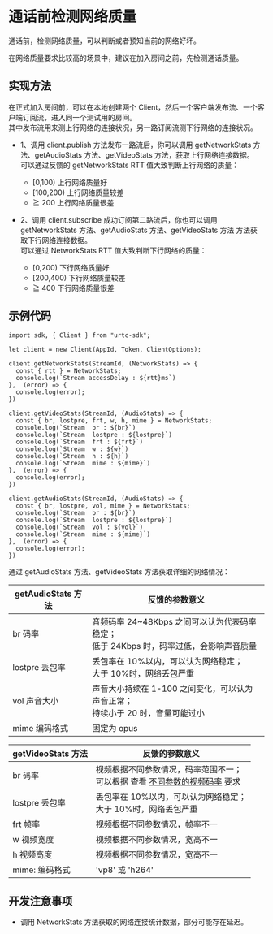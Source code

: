 # 通话前检测网络质量

通话前，检测网络质量，可以判断或者预知当前的网络好坏。

在网络质量要求比较高的场景中，建议在加入房间之前，先检测通话质量。

## 实现方法

在正式加入房间前，可以在本地创建两个 Client，然后一个客户端发布流、一个客户端订阅流，进入同一个测试用的房间。  
其中发布流用来测上行网络的连接状况，另一路订阅流测下行网络的连接状况。

- 1、调用 client.publish 方法发布一路流后，你可以调用 getNetworkStats 方法、getAudioStats 方法、getVideoStats 方法，获取上行网络连接数据。  
  可以通过反馈的 getNetworkStats RTT 值大致判断上行网络的质量：

  - [0,100) 上行网络质量好
  - [100,200) 上行网络质量较差
  - ≧ 200 上行网络质量很差

- 2、调用 client.subscribe 成功订阅第二路流后，你也可以调用 getNetworkStats 方法、getAudioStats 方法、getVideoStats 方法 方法获取下行网络连接数据。  
  可以通过 NetworkStats RTT 值大致判断下行网络的质量：
  - [0,200) 下行网络质量好
  - [200,400) 下行网络质量较差
  - ≧ 400 下行网络质量很差


## 示例代码

```
import sdk, { Client } from "urtc-sdk";

let client = new Client(AppId, Token, ClientOptions);

client.getNetworkStats(StreamId, (NetworkStats) => {
  const { rtt } = NetworkStats;
  console.log(`Stream accessDelay : ${rtt}ms`)
},  (error) => {
  console.log(error);
})

client.getVideoStats(StreamId, (AudioStats) => {
  const { br, lostpre, frt, w, h, mime } = NetworkStats;
  console.log(`Stream  br : ${br}`)
  console.log(`Stream  lostpre : ${lostpre}`)
  console.log(`Stream  frt : ${frt}`)
  console.log(`Stream  w : ${w}`)
  console.log(`Stream  h : ${h}`)
  console.log(`Stream  mime : ${mime}`)
},  (error) => {
  console.log(error);
})

client.getAudioStats(StreamId, (AudioStats) => {
  const { br, lostpre, vol, mime } = NetworkStats;
  console.log(`Stream  br : ${br}`)
  console.log(`Stream  lostpre : ${lostpre}`)
  console.log(`Stream  vol : ${vol}`)
  console.log(`Stream  mime : ${mime}`)
},  (error) => {
  console.log(error);
})

```

通过 getAudioStats 方法、getVideoStats 方法获取详细的网络情况：

| getAudioStats 方法 | 反馈的参数意义                                                                            |
| ------------------ | ----------------------------------------------------------------------------------------- |
| br 码率            | 音频码率 24~48Kbps 之间可以认为代表码率稳定；<br>低于 24Kbps 时，码率过低，会影响声音质量 |
| lostpre 丢包率     | 丢包率在 10%以内，可以认为网络稳定；<br>大于 10%时，网络丢包严重                          |
| vol 声音大小       | 声音大小持续在 1-100 之间变化，可以认为声音正常；<br>持续小于 20 时，音量可能过小         |
| mime 编码格式      | 固定为 opus                                                                               |

| getVideoStats 方法 | 反馈的参数意义                                                                                                                                 |
| ------------------ | ---------------------------------------------------------------------------------------------------------------------------------------------- |
| br 码率            | 视频根据不同参数情况，码率范围不一；<br>可以根据 查看 [不同参数的视频码率](https://github.com/ucloud/urtc-sdk-web#getsupportprofilenames) 要求 |
| lostpre 丢包率     | 丢包率在 10%以内，可以认为网络稳定；<br>大于 10%时，网络丢包严重                                                                               |
| frt 帧率           | 视频根据不同参数情况，帧率不一                                                                                                                 |
| w 视频宽度         | 视频根据不同参数情况，宽高不一                                                                                                                 |
| h 视频高度         | 视频根据不同参数情况，宽高不一                                                                                                                 |
| mime: 编码格式     | 'vp8' 或 'h264'             

## 开发注意事项

- 调用 NetworkStats 方法获取的网络连接统计数据，部分可能存在延迟。
